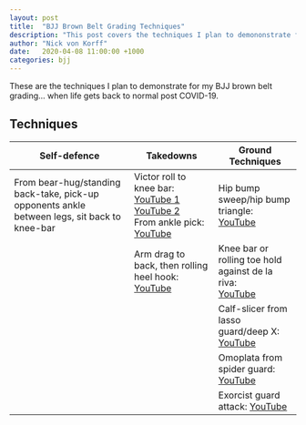 ```yaml
---
layout: post
title:  "BJJ Brown Belt Grading Techniques"
description: "This post covers the techniques I plan to demononstrate for my BJJ brown belt grading"
author: "Nick von Korff"
date:   2020-04-08 11:00:00 +1000
categories: bjj
---
```

These are the techniques I plan to demonstrate for my BJJ brown belt grading... when life gets back to normal post COVID-19.

## Techniques

| Self-defence  | Takedowns   | Ground Techniques  |
| ------------- |-------------| -----|
| From bear-hug/standing back-take, pick-up opponents ankle between legs, sit back to knee-bar |  Victor roll to knee bar:<br>[YouTube 1](https://youtu.be/2rlEZOrIlO4)<br>[YouTube 2](https://www.youtube.com/watch?v=JZCoUcMYm-s)<br>From ankle pick: [YouTube](https://www.youtube.com/watch?v=ZQiKHClguW4) |  Hip bump sweep/hip bump triangle:<br>[YouTube](https://www.youtube.com/watch?v=CAyt8vU3IuI) |
| | Arm drag to back, then rolling heel hook: [YouTube](https://www.youtube.com/watch?v=tj_2ga9P91g) | Knee bar or rolling toe hold against de la riva:<br>[YouTube](https://www.youtube.com/watch?v=Yfa7pwahLU0&t=323s) |
| | | Calf-slicer from lasso guard/deep X: [YouTube](https://www.youtube.com/watch?v=MSEVbayXJrY) |
| | | Omoplata from spider guard: [YouTube](https://www.youtube.com/watch?v=I97mmUR2lBo) |
| | | Exorcist guard attack: [YouTube](https://www.youtube.com/watch?v=5jn1ZazmQAs) |

